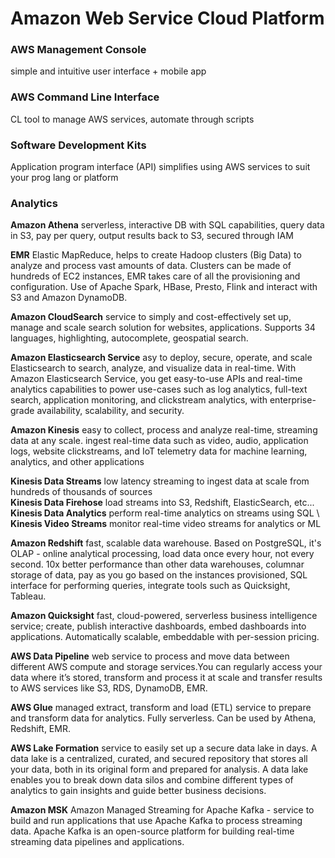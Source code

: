 # Amazon Web Service Cloud Platform

### AWS Management Console
simple and intuitive user interface + mobile app

### AWS Command Line Interface
CL tool to manage AWS services, automate through scripts

### Software Development Kits 
Application program interface (API) simplifies using AWS services to suit your prog lang or platform

### Analytics

**Amazon Athena**
serverless, interactive DB with SQL capabilities, query data in S3, pay per query, output results back to S3, secured through IAM

**EMR** 
Elastic MapReduce, helps to create Hadoop clusters (Big Data) to analyze and process vast amounts of data. Clusters can 
be made of hundreds of EC2 instances, EMR takes care of all the provisioning and configuration. Use of Apache Spark, HBase,
Presto, Flink and interact with S3 and Amazon DynamoDB.

**Amazon CloudSearch**
service to simply and cost-effectively set up, manage and scale search solution for websites, applications. Supports 34 
languages, highlighting, autocomplete, geospatial search.

**Amazon Elasticsearch Service**
asy to deploy, secure, operate, and scale Elasticsearch to search, analyze, and visualize data in real-time. With Amazon 
Elasticsearch Service, you get easy-to-use APIs and real-time analytics capabilities to power use-cases such as log 
analytics, full-text search, application monitoring, and clickstream analytics, with enterprise-grade availability, 
scalability, and security.

**Amazon Kinesis**
easy to collect, process and analyze real-time, streaming data at any scale. ingest real-time data such
as video, audio, application logs, website clickstreams, and IoT telemetry data for machine learning, analytics, 
and other applications 

**Kinesis Data Streams** low latency streaming to ingest data at scale from
hundreds of thousands of sources \
**Kinesis Data Firehose** load streams into S3, Redshift, ElasticSearch, etc... \
**Kinesis Data Analytics** perform real-time analytics on streams using SQL \ 
**Kinesis Video Streams** monitor real-time video streams for analytics or ML

**Amazon Redshift** 
fast, scalable data warehouse. Based on PostgreSQL, it's OLAP - online analytical processing, load data once every hour, not every second.
10x better performance than other data warehouses, columnar storage of data, pay as you go based on the instances provisioned,
SQL interface for performing queries, integrate tools such as Quicksight, Tableau.

**Amazon Quicksight** 
fast, cloud-powered, serverless business intelligence service; create, publish interactive dashboards, embed dashboards into applications.
Automatically scalable, embeddable with per-session pricing. 

**AWS Data Pipeline**
web service to process and move data between different AWS compute and storage services.You can regularly access your 
data where it’s stored, transform and process it at scale and transfer results to AWS services like S3, RDS, DynamoDB, EMR.

**AWS Glue**
managed extract, transform and load (ETL) service to prepare and transform data for analytics. Fully serverless. Can be used
by Athena, Redshift, EMR.

**AWS Lake Formation**
service to easily set up a secure data lake in days. A data lake is a centralized, curated, and secured repository that 
stores all your data, both in its original form and prepared for analysis. A data lake enables you to break down data silos 
and combine different types of analytics to gain insights and guide better business decisions.

**Amazon MSK**
Amazon Managed Streaming for Apache Kafka - service to build and run applications that use Apache Kafka to process streaming data.
Apache Kafka is an open-source platform for building real-time streaming data pipelines and applications.

